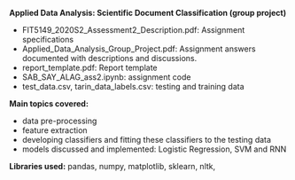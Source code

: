 **Applied Data Analysis: Scientific Document Classification (group project)**

- FIT5149_2020S2_Assessment2_Description.pdf: Assignment specifications
- Applied_Data_Analysis_Group_Project.pdf: Assignment answers documented with descriptions and discussions.
- report_template.pdf: Report template
- SAB_SAY_ALAG_ass2.ipynb: assignment code
- test_data.csv, tarin_data_labels.csv: testing and training data 

**Main topics covered:** 
- data pre-processing
- feature extraction
- developing classifiers and fitting these classifiers to the testing data
- models discussed and implemented: Logistic Regression, SVM and RNN

**Libraries used:** pandas, numpy, matplotlib, sklearn, nltk, 
